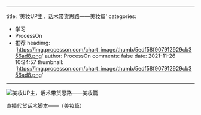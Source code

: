 
---
title: '美妆UP主，话术带货思路——美妆篇'
categories: 
 - 学习
 - ProcessOn
 - 推荐
headimg: 'https://img.processon.com/chart_image/thumb/5edf58f907912929cb356ad8.png'
author: ProcessOn
comments: false
date: 2021-11-26 10:24:57
thumbnail: 'https://img.processon.com/chart_image/thumb/5edf58f907912929cb356ad8.png'
---

<div>   
<img class="thumb" alt="美妆UP主，话术带货思路——美妆篇" src="https://img.processon.com/chart_image/thumb/5edf58f907912929cb356ad8.png" referrerpolicy="no-referrer">
<p>直播代货话术脚本——（美妆篇）</p>  
</div>
            